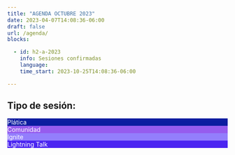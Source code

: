 ```yaml
---
title: "AGENDA OCTUBRE 2023"
date: 2023-04-07T14:08:36-06:00
draft: false
url: /agenda/
blocks: 

  - id: h2-a-2023
    info: Sesiones confirmadas
    language: 
    time_start: 2023-10-25T14:08:36-06:00 

---
```


## Tipo de sesión:

<div class="color-code-list mb-4">
  <div class="color-code-item" style="background-color: #0c1da0; color: white;">Plática</div>
  <div class="color-code-item" style="background-color: #965cee; color: white;">Comunidad</div>
  <div class="color-code-item" style="background-color: #937EFC; color: white;">Ignite</div>
  <div class="color-code-item" style="background-color: #4b25f1; color: white;">Lightning Talk</div>

</div>





